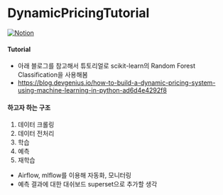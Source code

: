 # DynamicPricingTutorial

[![Notion](https://img.shields.io/badge/Notion-%23000000.svg?style=for-the-badge&logo=notion&logoColor=white)](https://closed-august-fab.notion.site/Dynamic-pricing-prediction-12676d3e01dc809eacdbf6aac71da9c7?pvs=4)


#### Tutorial
- 아래 블로그를 참고해서 튜토리얼로 scikit-learn의 Random Forest Classification을 사용해봄
- https://blog.devgenius.io/how-to-build-a-dynamic-pricing-system-using-machine-learning-in-python-ad6d4e4292f8

#### 하고자 하는 구조
1. 데이터 크롤링
2. 데이터 전처리
3. 학습
4. 예측
5. 재학습

- Airflow, mlflow를 이용해 자동화, 모니터링
- 예측 결과에 대한 대쉬보드 superset으로 추가할 생각
